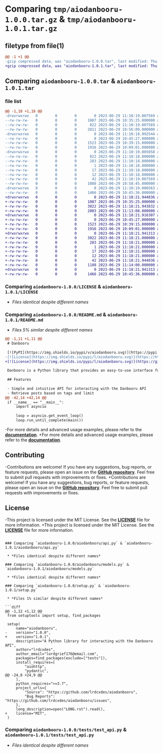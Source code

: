 # Comparing `tmp/aiodanbooru-1.0.0.tar.gz` & `tmp/aiodanbooru-1.0.1.tar.gz`

## filetype from file(1)

```diff
@@ -1 +1 @@
-gzip compressed data, was "aiodanbooru-1.0.0.tar", last modified: Thu Jun 29 11:10:19 2023, max compression
+gzip compressed data, was "aiodanbooru-1.0.1.tar", last modified: Thu Jun 29 11:18:21 2023, max compression
```

## Comparing `aiodanbooru-1.0.0.tar` & `aiodanbooru-1.0.1.tar`

### file list

```diff
@@ -1,18 +1,18 @@
-drwxrwxrwx   0        0        0        0 2023-06-29 11:10:19.007569 aiodanbooru-1.0.0/
--rw-rw-rw-   0        0        0     1087 2023-06-29 10:35:25.000000 aiodanbooru-1.0.0/LICENSE
--rw-rw-rw-   0        0        0      822 2023-06-29 11:10:19.007569 aiodanbooru-1.0.0/PKG-INFO
--rw-rw-rw-   0        0        0     2011 2023-06-29 10:56:09.000000 aiodanbooru-1.0.0/README.md
-drwxrwxrwx   0        0        0        0 2023-06-29 11:10:18.992544 aiodanbooru-1.0.0/aiodanbooru/
--rw-rw-rw-   0        0        0        0 2023-06-29 10:45:27.000000 aiodanbooru-1.0.0/aiodanbooru/__init__.py
--rw-rw-rw-   0        0        0     1523 2023-06-29 10:39:15.000000 aiodanbooru-1.0.0/aiodanbooru/api.py
--rw-rw-rw-   0        0        0     1916 2023-06-29 10:09:01.000000 aiodanbooru-1.0.0/aiodanbooru/models.py
-drwxrwxrwx   0        0        0        0 2023-06-29 11:10:19.005058 aiodanbooru-1.0.0/aiodanbooru.egg-info/
--rw-rw-rw-   0        0        0      822 2023-06-29 11:10:18.000000 aiodanbooru-1.0.0/aiodanbooru.egg-info/PKG-INFO
--rw-rw-rw-   0        0        0      283 2023-06-29 11:10:18.000000 aiodanbooru-1.0.0/aiodanbooru.egg-info/SOURCES.txt
--rw-rw-rw-   0        0        0        1 2023-06-29 11:10:18.000000 aiodanbooru-1.0.0/aiodanbooru.egg-info/dependency_links.txt
--rw-rw-rw-   0        0        0       17 2023-06-29 11:10:18.000000 aiodanbooru-1.0.0/aiodanbooru.egg-info/requires.txt
--rw-rw-rw-   0        0        0       12 2023-06-29 11:10:18.000000 aiodanbooru-1.0.0/aiodanbooru.egg-info/top_level.txt
--rw-rw-rw-   0        0        0       42 2023-06-29 11:10:19.007569 aiodanbooru-1.0.0/setup.cfg
--rw-rw-rw-   0        0        0     1088 2023-06-29 10:58:45.000000 aiodanbooru-1.0.0/setup.py
-drwxrwxrwx   0        0        0        0 2023-06-29 11:10:19.006563 aiodanbooru-1.0.0/tests/
--rw-rw-rw-   0        0        0     1466 2023-06-29 10:45:36.000000 aiodanbooru-1.0.0/tests/test_api.py
+drwxrwxrwx   0        0        0        0 2023-06-29 11:18:21.944836 aiodanbooru-1.0.1/
+-rw-rw-rw-   0        0        0     1087 2023-06-29 10:35:25.000000 aiodanbooru-1.0.1/LICENSE
+-rw-rw-rw-   0        0        0     3022 2023-06-29 11:18:21.943832 aiodanbooru-1.0.1/PKG-INFO
+-rw-rw-rw-   0        0        0     2003 2023-06-29 11:13:08.000000 aiodanbooru-1.0.1/README.md
+drwxrwxrwx   0        0        0        0 2023-06-29 11:18:21.916307 aiodanbooru-1.0.1/aiodanbooru/
+-rw-rw-rw-   0        0        0        0 2023-06-29 10:45:27.000000 aiodanbooru-1.0.1/aiodanbooru/__init__.py
+-rw-rw-rw-   0        0        0     1523 2023-06-29 10:39:15.000000 aiodanbooru-1.0.1/aiodanbooru/api.py
+-rw-rw-rw-   0        0        0     1916 2023-06-29 10:09:01.000000 aiodanbooru-1.0.1/aiodanbooru/models.py
+drwxrwxrwx   0        0        0        0 2023-06-29 11:18:21.941313 aiodanbooru-1.0.1/aiodanbooru.egg-info/
+-rw-rw-rw-   0        0        0     3022 2023-06-29 11:18:21.000000 aiodanbooru-1.0.1/aiodanbooru.egg-info/PKG-INFO
+-rw-rw-rw-   0        0        0      283 2023-06-29 11:18:21.000000 aiodanbooru-1.0.1/aiodanbooru.egg-info/SOURCES.txt
+-rw-rw-rw-   0        0        0        1 2023-06-29 11:18:21.000000 aiodanbooru-1.0.1/aiodanbooru.egg-info/dependency_links.txt
+-rw-rw-rw-   0        0        0       17 2023-06-29 11:18:21.000000 aiodanbooru-1.0.1/aiodanbooru.egg-info/requires.txt
+-rw-rw-rw-   0        0        0       12 2023-06-29 11:18:21.000000 aiodanbooru-1.0.1/aiodanbooru.egg-info/top_level.txt
+-rw-rw-rw-   0        0        0       42 2023-06-29 11:18:21.944836 aiodanbooru-1.0.1/setup.cfg
+-rw-rw-rw-   0        0        0     1108 2023-06-29 11:14:00.000000 aiodanbooru-1.0.1/setup.py
+drwxrwxrwx   0        0        0        0 2023-06-29 11:18:21.941313 aiodanbooru-1.0.1/tests/
+-rw-rw-rw-   0        0        0     1466 2023-06-29 10:45:36.000000 aiodanbooru-1.0.1/tests/test_api.py
```

### Comparing `aiodanbooru-1.0.0/LICENSE` & `aiodanbooru-1.0.1/LICENSE`

 * *Files identical despite different names*

### Comparing `aiodanbooru-1.0.0/README.md` & `aiodanbooru-1.0.1/README.md`

 * *Files 5% similar despite different names*

```diff
@@ -1,11 +1,11 @@
 # Danbooru
 
 [![PyPI](https://img.shields.io/pypi/v/aiodanbooru.svg)](https://pypi.org/project/aiodanbooru/)
-[![License](https://img.shields.io/pypi/l/aiodanbooru.svg)](https://https://github.com/lrdcxdes/aiodanbooru/blob/main/LICENSE)
+[![License](https://img.shields.io/pypi/l/aiodanbooru.svg)](https://github.com/lrdcxdes/aiodanbooru/blob/main/LICENSE)
 
 Danbooru is a Python library that provides an easy-to-use interface for interacting with the Danbooru API. It allows you to search for posts, retrieve post details, and download media files from the Danbooru image board.
 
 ## Features
 
 - Simple and intuitive API for interacting with the Danbooru API
 - Retrieve posts based on tags and limit
@@ -42,14 +42,14 @@
 if __name__ == "__main__":
     import asyncio
 
     loop = asyncio.get_event_loop()
     loop.run_until_complete(main())
 ```
 
-For more details and advanced usage examples, please refer to the [**documentation**](https://aiodanbooru.readthedocs.io/en/latest/).
+For more details and advanced usage examples, please refer to the **[documentation](https://aiodanbooru.readthedocs.io/en/latest/)**.
 
 ## Contributing
-Contributions are welcome! If you have any suggestions, bug reports, or feature requests, please open an issue on the [**GitHub repository**](https://github.com/lrdcxdes/danbooru). Feel free to submit pull requests with improvements or fixes.
+Contributions are welcome! If you have any suggestions, bug reports, or feature requests, please open an issue on the **[GitHub repository](https://github.com/lrdcxdes/danbooru)**. Feel free to submit pull requests with improvements or fixes.
 
 ## License
-This project is licensed under the MIT License. See the [**LICENSE**](https://github.com/lrdcxdes/aiodanbooru/blob/main/LICENSE) file for more information.
+This project is licensed under the MIT License. See the **[LICENSE](https://github.com/lrdcxdes/aiodanbooru/blob/main/LICENSE)** file for more information.
```

### Comparing `aiodanbooru-1.0.0/aiodanbooru/api.py` & `aiodanbooru-1.0.1/aiodanbooru/api.py`

 * *Files identical despite different names*

### Comparing `aiodanbooru-1.0.0/aiodanbooru/models.py` & `aiodanbooru-1.0.1/aiodanbooru/models.py`

 * *Files identical despite different names*

### Comparing `aiodanbooru-1.0.0/setup.py` & `aiodanbooru-1.0.1/setup.py`

 * *Files 1% similar despite different names*

```diff
@@ -1,12 +1,12 @@
 from setuptools import setup, find_packages
 
 setup(
     name="aiodanbooru",
-    version="1.0.0",
+    version="1.0.1",
     description="A Python library for interacting with the Danbooru API",
     author="lrdcxdes",
     author_email="lordgrief176@email.com",
     packages=find_packages(exclude=["tests"]),
     install_requires=[
         "aiohttp",
         "pydantic",
@@ -24,8 +24,9 @@
     ],
     python_requires=">=3.7",
     project_urls={
         "Source": "https://github.com/lrdcxdes/aiodanbooru",
         "Bug Reports": "https://github.com/lrdcxdes/aiodanbooru/issues",
     },
     long_description=open("LONG.rst").read(),
+    license="MIT",
 )
```

### Comparing `aiodanbooru-1.0.0/tests/test_api.py` & `aiodanbooru-1.0.1/tests/test_api.py`

 * *Files identical despite different names*

